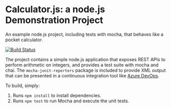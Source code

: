 Calculator.js: a node.js Demonstration Project
==============================================
An example node.js project, including tests with mocha, that behaves like
a pocket calculator.

[![Build Status](https://dev.azure.com/nortal/Agile%20Planning%20and%20Portfolio%20Management%20with%20Azure%20Boards/_apis/build/status/indrekmae.calculator?branchName=master)](https://dev.azure.com/nortal/Agile%20Planning%20and%20Portfolio%20Management%20with%20Azure%20Boards/_build/latest?definitionId=10&branchName=master)

The project contains a simple node.js application that exposes REST APIs
to perform arithmetic on integers, and provides a test suite with mocha
and chai.  The `mocha-junit-reporters` package is included to provide XML
output that can be presented in a continuous integration tool like
[Azure DevOps](https://azure.com/devops).

To build, simply:

1. Runs `npm install` to install dependencies.
2. Runs `npm test` to run Mocha and execute the unit tests.

